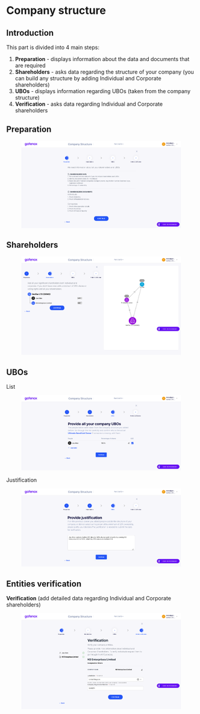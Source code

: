# Company structure

## Introduction

This part is divided into 4 main steps:

1. **Preparation** - displays information about the data and documents that are required
2. **Shareholders** - asks data regarding the structure of your company (you can build any structure by adding Individual and Corporate shareholders)
3. **UBOs** - displays information regarding UBOs (taken from the company structure)
4. **Verification** - asks data regarding Individual and Corporate shareholders

## **Preparation**

<figure><img src="../../Images/cs_prep.png" alt=""><figcaption></figcaption></figure>

## **Shareholders**

<figure><img src="../../Images/cs_shareholders.png" alt=""><figcaption></figcaption></figure>

## **UBOs**

List

<figure><img src="../../Images/cs_UBO.png" alt=""><figcaption></figcaption></figure>

Justification

<figure><img src="../../Images/cs_UBO2.png" alt=""><figcaption></figcaption></figure>

## **Entities verification**

**Verification** (add detailed data regarding Individual and Corporate shareholders)

<figure><img src="../../Images/cs_verif.png" alt=""><figcaption></figcaption></figure>
